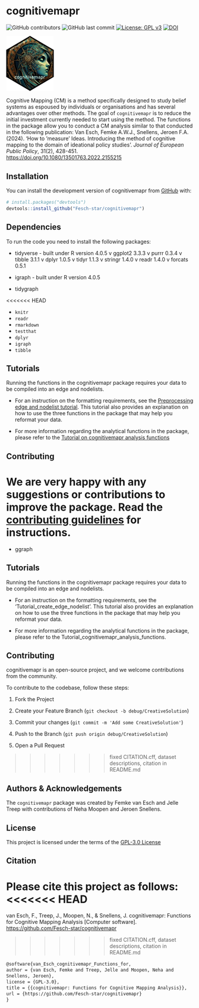
<!-- README.md is generated from README.Rmd. Please edit that file -->

# cognitivemapr

<!-- badges: start -->

![GitHub
contributors](https://img.shields.io/github/contributors/Fesch-star/cognitivemapr)
![GitHub last
commit](https://img.shields.io/github/last-commit/Fesch-star/cognitivemapr)
[![License: GPL
v3](https://img.shields.io/badge/License-GPL%20v3-blue.svg)](https://www.gnu.org/licenses/gpl-3.0)
[![DOI](https://zenodo.org/badge/DOI/10.5281/zenodo.11068150.svg)](https://doi.org/10.5281/zenodo.11068150)

<!-- badges: end -->

<img src="man/figures/logo.png" data-align="right" width="128" />

Cognitive Mapping (CM) is a method specifically designed to study belief
systems as espoused by individuals or organisations and has several
advantages over other methods. The goal of `cognitivemapr` is to reduce
the initial investment currently needed to start using the method. The
functions in the package allow you to conduct a CM analysis similar to
that conducted in the following publication: Van Esch, Femke A.W.J.,
Snellens, Jeroen F.A. (2024). ‘How to ’measure’ Ideas. Introducing the
method of cognitive mapping to the domain of ideational policy studies’.
*Journal of European Public Policy*, 31(2), 428-451.
<https://doi.org/10.1080/13501763.2022.2155215>

## Installation

You can install the development version of cognitivemapr from
[GitHub](https://github.com/) with:

``` r
# install.packages("devtools")
devtools::install_github("Fesch-star/cognitivemapr")
```

## Dependencies

To run the code you need to install the following packages:

- tidyverse - built under R version 4.0.5 v ggplot2 3.3.3 v purrr 0.3.4
  v tibble 3.1.1 v dplyr 1.0.5 v tidyr 1.1.3 v stringr 1.4.0 v readr
  1.4.0 v forcats 0.5.1

- igraph - built under R version 4.0.5

- tidygraph

<<<<<<< HEAD
-   `knitr`
-   `readr`
-   `rmarkdown`
-   `testthat`
-   `dplyr`
-   `igraph`
-   `tibble`

## Tutorials

Running the functions in the cognitivemapr package requires your data to
be compiled into an edge and nodelists.

-   For an instruction on the formatting requirements, see the
    [Preprocessing edge and nodelist tutorial](https://fesch-star.github.io/cognitivemapr/articles/Tutorial_create_edge_nodelists.html). This tutorial also provides an
    explanation on how to use the three functions in the package that
    may help you reformat your data.

-   For more information regarding the analytical functions in the
    package, please refer to the
    [Tutorial on cognitivemapr analysis functions](https://fesch-star.github.io/cognitivemapr/articles/Tutorial_cognitivemapr_analysis_functions.html)

## Contributing

We are very happy with any suggestions or contributions to improve the
package. Read the [contributing guidelines](/CONTRIBUTING.md) for
instructions.
=======
- ggraph

## Tutorials

Running the functions in the cognitivemapr package requires your data to
be compiled into an edge and nodelists.

- For an instruction on the formatting requirements, see the
  ‘Tutorial_create_edge_nodelist’. This tutorial also provides an
  explanation on how to use the three functions in the package that may
  help you reformat your data.

- For more information regarding the analytical functions in the
  package, please refer to the
  Tutorial_cognitivemapr_analysis_functions.

## Contributing

cognitivemapr is an open-source project, and we welcome contributions
from the community.

To contribute to the codebase, follow these steps:

1.  Fork the Project

2.  Create your Feature Branch
    (`git checkout -b debug/CreativeSolution`)

3.  Commit your changes (`git commit -m 'Add some CreativeSolution'`)

4.  Push to the Branch (`git push origin debug/CreativeSolution`)

5.  Open a Pull Request
>>>>>>> fixed CITATION.cff, dataset descriptions, citation in README.md

## Authors & Acknowledgements

The `cognitivemapr` package was created by Femke van Esch and Jelle
Treep with contributions of Neha Moopen and Jeroen Snellens.

## License

This project is licensed under the terms of the [GPL-3.0
License](/LICENSE.md)

## Citation

Please cite this project as follows:
<<<<<<< HEAD
=======

van Esch, F., Treep, J., Moopen, N., & Snellens, J. cognitivemapr:
Functions for Cognitive Mapping Analysis \[Computer software\].
<https://github.com/Fesch-star/cognitivemapr>
>>>>>>> fixed CITATION.cff, dataset descriptions, citation in README.md

    @software{van_Esch_cognitivemapr_Functions_for,
    author = {van Esch, Femke and Treep, Jelle and Moopen, Neha and Snellens, Jeroen},
    license = {GPL-3.0},
    title = {{cognitivemapr: Functions for Cognitive Mapping Analysis}},
    url = {https://github.com/Fesch-star/cognitivemapr}
    }
